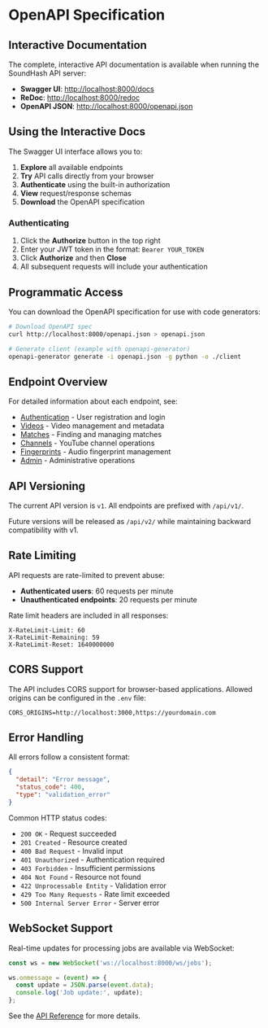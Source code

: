 # OpenAPI Specification

## Interactive Documentation

The complete, interactive API documentation is available when running the SoundHash API server:

- **Swagger UI**: [http://localhost:8000/docs](http://localhost:8000/docs)
- **ReDoc**: [http://localhost:8000/redoc](http://localhost:8000/redoc)
- **OpenAPI JSON**: [http://localhost:8000/openapi.json](http://localhost:8000/openapi.json)

## Using the Interactive Docs

The Swagger UI interface allows you to:

1. **Explore** all available endpoints
2. **Try** API calls directly from your browser
3. **Authenticate** using the built-in authorization
4. **View** request/response schemas
5. **Download** the OpenAPI specification

### Authenticating

1. Click the **Authorize** button in the top right
2. Enter your JWT token in the format: `Bearer YOUR_TOKEN`
3. Click **Authorize** and then **Close**
4. All subsequent requests will include your authentication

## Programmatic Access

You can download the OpenAPI specification for use with code generators:

```bash
# Download OpenAPI spec
curl http://localhost:8000/openapi.json > openapi.json

# Generate client (example with openapi-generator)
openapi-generator generate -i openapi.json -g python -o ./client
```

## Endpoint Overview

For detailed information about each endpoint, see:

- [Authentication](authentication.md) - User registration and login
- [Videos](videos.md) - Video management and metadata
- [Matches](matches.md) - Finding and managing matches
- [Channels](channels.md) - YouTube channel operations
- [Fingerprints](fingerprints.md) - Audio fingerprint management
- [Admin](admin.md) - Administrative operations

## API Versioning

The current API version is `v1`. All endpoints are prefixed with `/api/v1/`.

Future versions will be released as `/api/v2/` while maintaining backward compatibility with v1.

## Rate Limiting

API requests are rate-limited to prevent abuse:

- **Authenticated users**: 60 requests per minute
- **Unauthenticated endpoints**: 20 requests per minute

Rate limit headers are included in all responses:

```
X-RateLimit-Limit: 60
X-RateLimit-Remaining: 59
X-RateLimit-Reset: 1640000000
```

## CORS Support

The API includes CORS support for browser-based applications. Allowed origins can be configured in the `.env` file:

```env
CORS_ORIGINS=http://localhost:3000,https://yourdomain.com
```

## Error Handling

All errors follow a consistent format:

```json
{
  "detail": "Error message",
  "status_code": 400,
  "type": "validation_error"
}
```

Common HTTP status codes:

- `200 OK` - Request succeeded
- `201 Created` - Resource created
- `400 Bad Request` - Invalid input
- `401 Unauthorized` - Authentication required
- `403 Forbidden` - Insufficient permissions
- `404 Not Found` - Resource not found
- `422 Unprocessable Entity` - Validation error
- `429 Too Many Requests` - Rate limit exceeded
- `500 Internal Server Error` - Server error

## WebSocket Support

Real-time updates for processing jobs are available via WebSocket:

```javascript
const ws = new WebSocket('ws://localhost:8000/ws/jobs');

ws.onmessage = (event) => {
  const update = JSON.parse(event.data);
  console.log('Job update:', update);
};
```

See the [API Reference](../api/index.md) for more details.
